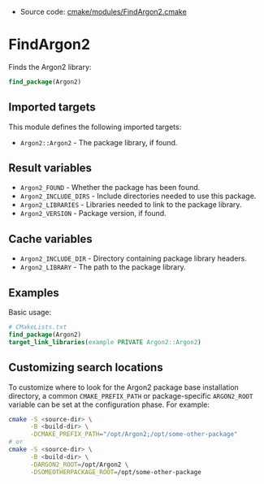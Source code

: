 <!-- This is auto-generated file. -->
* Source code: [cmake/modules/FindArgon2.cmake](https://github.com/petk/php-build-system/blob/master/cmake/cmake/modules/FindArgon2.cmake)

# FindArgon2

Finds the Argon2 library:

```cmake
find_package(Argon2)
```

## Imported targets

This module defines the following imported targets:

* `Argon2::Argon2` - The package library, if found.

## Result variables

* `Argon2_FOUND` - Whether the package has been found.
* `Argon2_INCLUDE_DIRS` - Include directories needed to use this package.
* `Argon2_LIBRARIES` - Libraries needed to link to the package library.
* `Argon2_VERSION` - Package version, if found.

## Cache variables

* `Argon2_INCLUDE_DIR` - Directory containing package library headers.
* `Argon2_LIBRARY` - The path to the package library.

## Examples

Basic usage:

```cmake
# CMakeLists.txt
find_package(Argon2)
target_link_libraries(example PRIVATE Argon2::Argon2)
```

## Customizing search locations

To customize where to look for the Argon2 package base
installation directory, a common `CMAKE_PREFIX_PATH` or
package-specific `ARGON2_ROOT` variable can be set at
the configuration phase. For example:

```sh
cmake -S <source-dir> \
      -B <build-dir> \
      -DCMAKE_PREFIX_PATH="/opt/Argon2;/opt/some-other-package"
# or
cmake -S <source-dir> \
      -B <build-dir> \
      -DARGON2_ROOT=/opt/Argon2 \
      -DSOMEOTHERPACKAGE_ROOT=/opt/some-other-package
```
